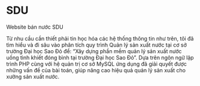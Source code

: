 # SDU
Website bán nước SDU

Từ nhu cầu cần thiết phải tin học hóa các hệ thống thông tin như trên, tôi đã  tìm hiểu và đi sâu vào phân tích quy trình Quản lý sản xuất nước tại cơ sở trường Đại học Sao Đỏ để: “Xây dựng phần mềm quản lý sản xuất nước uống tình khiết đóng bình tại trường Đại học Sao Đỏ”.
Dựa trên ngôn ngữ lập trình PHP cùng với hệ quản trị cơ sở MySQL ứng dụng đã giải quyết được những vấn đề của bài toán, giúp nâng cao hiệu quả quản lý sản xuất cho xưởng sản xuất nước.          
